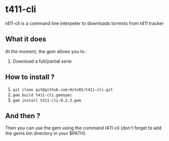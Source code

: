 # t411-cli

t411-cli is a command line interpeter to downloads torrents from t411 tracker 

## What it does

At the moment, the gem allows you to : 

1. Download a full/partial serie


## How to install ?

1. ``` git clone git@github.com:Hito01/t411-cli.git ```
2. ``` gem build t411-cli.gemspec ```
3. ``` gem install t411-cli-0.2.3.gem ```

## And then ?

Then you can use the gem using the command t411-cli (don't forget to add the gems bin directory in your $PATH). 
